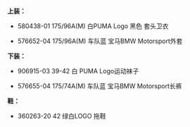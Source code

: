 **上装：**

- 580438-01 175/96A(M) 白PUMA Logo 黑色 套头卫衣

- 576652-04 175/96A(M) 车队蓝 宝马BMW Motorsport外套


**下装：**

- 906915-03 39-42 白 PUMA Logo运动袜子

- 576655-04 175/74A(M) 车队蓝 宝马BMW Motorsport长裤


**鞋：**

- 360263-20 42 绿白LOGO 拖鞋
